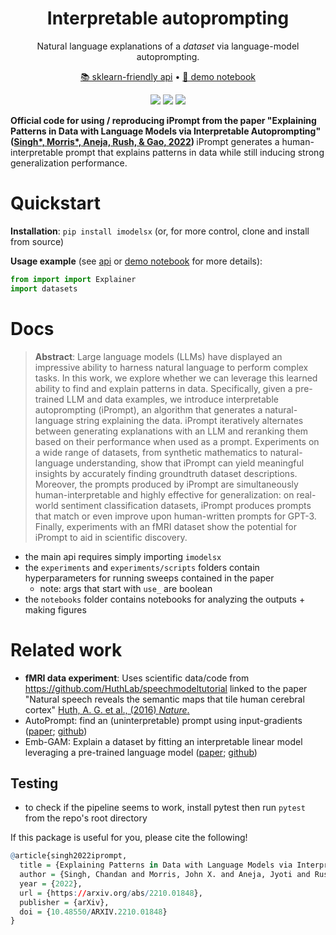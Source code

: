 <h1 align="center">  Interpretable autoprompting </h1>
<p align="center"> Natural language explanations of a <i>dataset</i> via language-model autoprompting.
</p>

<p align="center">
  <a href="https://csinva.github.io/interpretable-autoprompting/">📚 sklearn-friendly api</a> •
  <a href="https://github.com/csinva/interpretable-autoprompting/blob/master/demo.ipynb">📖 demo notebook</a>
</p>

<p align="center">
  <img src="https://img.shields.io/badge/license-mit-blue.svg">
  <img src="https://img.shields.io/badge/python-3.6+-blue">
  <img src="https://img.shields.io/pypi/v/imodelsx?color=green">
</p>  


<b>Official code for using / reproducing iPrompt from the paper "Explaining Patterns in Data  with  Language Models via Interpretable Autoprompting" (<a href="https://arxiv.org/abs/2210.01848">Singh*, Morris*, Aneja, Rush, & Gao, 2022</a>) </b> iPrompt generates a human-interpretable prompt that explains patterns in data while still inducing strong generalization performance.



# Quickstart
**Installation**: `pip install imodelsx` (or, for more control, clone and install from source)

**Usage example** (see <a href="https://csinva.github.io/interpretable-autoprompting/">api</a> or <a href="https://github.com/csinva/interpretable-autoprompting/blob/master/demo.ipynb">demo notebook</a> for more details):

```python
from import import Explainer
import datasets
```

# Docs
<blockquote>
<b>Abstract</b>: Large language models (LLMs) have displayed an impressive ability to harness natural language to perform complex tasks. In this work, we explore whether we can leverage this learned ability to find and explain patterns in data. Specifically, given a pre-trained LLM and data examples, we introduce interpretable autoprompting (iPrompt), an algorithm that generates a natural-language string explaining the data. iPrompt iteratively alternates between generating explanations with an LLM and reranking them based on their performance when used as a prompt. Experiments on a wide range of datasets, from synthetic mathematics to natural-language understanding, show that iPrompt can yield meaningful insights by accurately finding groundtruth dataset descriptions. Moreover, the prompts produced by iPrompt are simultaneously human-interpretable and highly effective for generalization: on real-world sentiment classification datasets, iPrompt produces prompts that match or even improve upon human-written prompts for GPT-3. Finally, experiments with an fMRI dataset show the potential for iPrompt to aid in scientific discovery.
</blockquote>

- the main api requires simply importing `imodelsx`
- the `experiments` and `experiments/scripts` folders contain hyperparameters for running sweeps contained in the paper
  - note: args that start with `use_` are boolean
- the `notebooks` folder contains notebooks for analyzing the outputs + making figures

# Related work

- **fMRI data experiment**: Uses scientific data/code from https://github.com/HuthLab/speechmodeltutorial linked to the paper "Natural speech reveals the semantic maps that tile human cerebral cortex" [Huth, A. G. et al., (2016) _Nature_.](https://www.nature.com/articles/nature17637)
- AutoPrompt: find an (uninterpretable) prompt using input-gradients ([paper](https://arxiv.org/abs/2010.15980); [github](https://github.com/ucinlp/autoprompt))
- Emb-GAM: Explain a dataset by fitting an interpretable linear model leveraging a pre-trained language model ([paper](https://arxiv.org/abs/2209.11799); [github](https://github.com/csinva/emb-gam))

## Testing
- to check if the pipeline seems to work, install pytest then run `pytest` from the repo's root directory

If this package is useful for you, please cite the following!

```r
@article{singh2022iprompt,
  title = {Explaining Patterns in Data with Language Models via Interpretable Autoprompting},
  author = {Singh, Chandan and Morris, John X. and Aneja, Jyoti and Rush, Alexander M. and Gao, Jianfeng},
  year = {2022},
  url = {https://arxiv.org/abs/2210.01848},
  publisher = {arXiv},  
  doi = {10.48550/ARXIV.2210.01848}  
}
```
